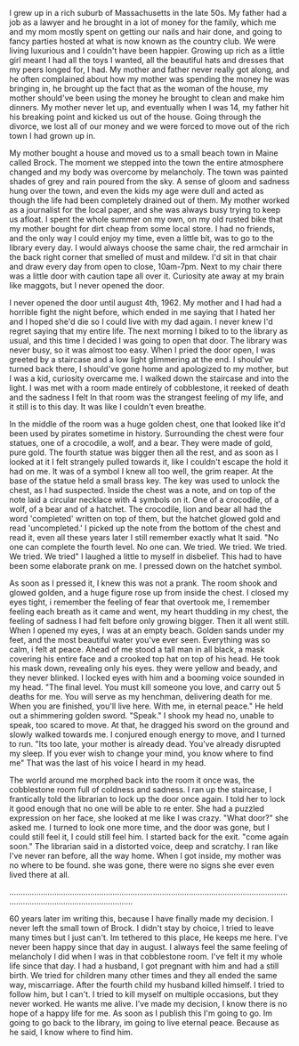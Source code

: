 I grew up in a rich suburb of Massachusetts in the late 50s. My father had a job as a lawyer and he brought in a lot of money for the family, which me and my mom mostly spent on getting our nails and hair done, and going to fancy parties hosted at what is now known as the country club. We were living luxurious and I couldn't have been happier. Growing up rich as a little girl meant I had all the toys I wanted, all the beautiful hats and dresses that my peers longed for, I had. My mother and father never really got along, and he often complained about how my mother was spending the money he was bringing in, he brought up the fact that as the woman of the house, my mother should've been using the money he brought to clean and make him dinners. My mother never let up, and eventually when I was 14, my father hit his breaking point and kicked us out of the house. Going through the divorce, we lost all of our money and we were forced to move out of the rich town I had grown up in.

My mother bought a house and moved us to a small beach town in Maine called Brock. The moment we stepped into the town the entire atmosphere changed and my body was overcome by melancholy. The town was painted shades of grey and rain poured from the sky. A sense of gloom and sadness hung over the town, and even the kids my age were dull and acted as though the life had been completely drained out of them. My mother worked as a journalist for the local paper, and she was always busy trying to keep us afloat. I spent the whole summer on my own, on my old rusted bike that my mother bought for dirt cheap from some local store. I had no friends, and the only way I could enjoy my time, even a little bit, was to go to the library every day. I would always choose the same chair, the red armchair in the back right corner that smelled of must and mildew. I'd sit in that chair and draw every day from open to close, 10am-7pm. Next to my chair there was a little door with caution tape all over it. Curiosity ate away at my brain like maggots, but I never opened the door.

I never opened the door until august 4th, 1962. My mother and I had had a horrible fight the night before, which ended in me saying that I hated her and I hoped she'd die so I could live with my dad again. I never knew I'd regret saying that my entire life. The next morning I biked to to the library as usual, and this time I decided I was going to open that door. The library was never busy, so it was almost too easy. When I pried the door open, I was greeted by a staircase and a low light glimmering at the end. I should've turned back there, I should've gone home and apologized to my mother, but I was a kid, curiosity overcame me. I walked down the staircase and into the light. I was met with a room made entirely of cobblestone, it reeked of death and the sadness I felt In that room was the strangest feeling of my life, and it still is to this day. It was like I couldn't even breathe.

In the middle of the room was a huge golden chest, one that looked like it'd been used by pirates sometime in history. Surrounding the chest were four statues, one of a crocodile, a wolf, and a bear. They were made of gold, pure gold. The fourth statue was bigger then all the rest, and as soon as I looked at it I felt strangely pulled towards it, like I couldn't escape the hold it had on me. It was of a symbol I knew all too well, the grim reaper. At the base of the statue held a small brass key. The key was used to unlock the chest, as I had suspected. Inside the chest was a note, and on top of the note laid a circular necklace with 4 symbols on it. One of a crocodile, of a wolf, of a bear and of a hatchet. The crocodile, lion and bear all had the word 'completed' written on top of them, but the hatchet glowed gold and read 'uncompleted.' I picked up the note from the bottom of the chest and read it, even all these years later I still remember exactly what It said. "No one can complete the fourth level. No one can. We tried. We tried. We tried. We tried. We tried" I laughed a little to myself in disbelief. This had to have been some elaborate prank on me. I pressed down on the hatchet symbol.

As soon as I pressed it, I knew this was not a prank. The room shook and glowed golden, and a huge figure rose up from inside the chest. I closed my eyes tight, i remember the feeling of fear that overtook me, I remember feeling each breath as it came and went, my heart thudding in my chest, the feeling of sadness I had felt before only growing bigger. Then it all went still. When I opened my eyes, I was at an empty beach. Golden sands under my feet, and the most beautiful water you've ever seen. Everything was so calm, i felt at peace. Ahead of me stood a tall man in all black, a mask covering his entire face and a crooked top hat on top of his head. He took his mask down, revealing only his eyes. they were yellow and beady, and they never blinked. I locked eyes with him and a booming voice sounded in my head. "The final level. You must kill someone you love, and carry out 5 deaths for me. You will serve as my henchman, delivering death for me. When you are finished, you'll live here. With me, in eternal peace." He held out a shimmering golden sword. "Speak." I shook my head no, unable to speak, too scared to move. At that, he dragged his sword on the ground and slowly walked towards me. I conjured enough energy to move, and I turned to run. "Its too late, your mother is already dead. You've already disrupted my sleep. If you ever wish to change your mind, you know where to find me" That was the last of his voice I heard in my head.

The world around me morphed back into the room it once was, the cobblestone room full of coldness and sadness. I ran up the staircase, I frantically told the librarian to lock up the door once again. I told her to lock it good enough that no one will be able to re enter. She had a puzzled expression on her face, she looked at me like I was crazy. "What door?" she asked me. I turned to look one more time, and the door was gone, but I could still feel it, I could still feel him. I started back for the exit. "come again soon." The librarian said in a distorted voice, deep and scratchy. I ran like I've never ran before, all the way home. When I got inside, my mother was no where to be found. she was gone, there were no signs she ever even lived there at all.

...................................................................................................................................................................................

60 years later im writing this, because I have finally made my decision. I never left the small town of Brock. I didn't stay by choice, I tried to leave many times but I just can't. Im tethered to this place, He keeps me here. I've never been happy since that day in august. I always feel the same feeling of melancholy I did when I was in that cobblestone room. I've felt it my whole life since that day.  I had a husband, I got pregnant with him and had a still birth. We tried for children many other times and they all ended the same way, miscarriage. After the fourth child my husband killed himself. I tried to follow him, but I can't. I tried to kill myself on multiple occasions, but they never worked. He wants me alive. I've made my decision, I know there is no hope of a happy life for me. As soon as I publish this I'm going to go. Im going to go back to the library, im going to live eternal peace. Because as he said, I know where to find him.